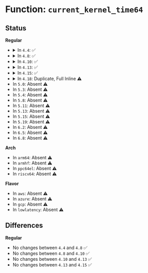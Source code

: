 # Function: <code>current_kernel_time64</code>

## Status
<b>Regular</b>
<ul>
<li>
<details>
<summary>In <code>4.4</code>: ✅</summary>

```c
struct timespec current_kernel_time64();
```

**Collision:** Unique Global

**Inline:** No

**Transformation:** False

**Instances:**

```
In kernel/time/timekeeping.c (ffffffff810f4630)
Location: kernel/time/timekeeping.c:2155
Inline: False
Direct callers:
  - kernel/time/time.c:current_fs_time
  - kernel/time/posix-timers.c:posix_get_realtime_coarse
  - kernel/audit.c:audit_log_start
  - kernel/auditsc.c:__audit_syscall_entry
  - mm/shmem.c:shmem_get_inode
  - mm/shmem.c:shmem_unlink
  - mm/shmem.c:shmem_mknod
  - mm/shmem.c:shmem_rename2
  - mm/shmem.c:shmem_rename2
  - mm/shmem.c:shmem_link
  - mm/shmem.c:shmem_truncate_range
  - mm/shmem.c:shmem_setattr
  - mm/shmem.c:shmem_fallocate
  - mm/shmem.c:shmem_symlink
  - fs/pipe.c:create_pipe_files
  - fs/libfs.c:mount_pseudo
  - fs/libfs.c:simple_link
  - fs/libfs.c:simple_unlink
  - fs/libfs.c:simple_rename
  - fs/libfs.c:simple_fill_super
  - fs/libfs.c:simple_fill_super
  - fs/libfs.c:alloc_anon_inode
  - fs/nsfs.c:ns_get_path
  - fs/posix_acl.c:simple_set_acl
  - fs/proc/inode.c:proc_alloc_inode
  - fs/proc/inode.c:proc_get_inode
  - fs/proc/base.c:proc_pid_make_inode
  - fs/proc/self.c:proc_setup_self
  - fs/proc/thread_self.c:proc_setup_thread_self
  - fs/proc/proc_sysctl.c:proc_sys_make_inode
  - fs/kernfs/inode.c:kernfs_get_inode
  - fs/kernfs/dir.c:kernfs_add_one
  - fs/devpts/inode.c:devpts_mount
  - fs/devpts/inode.c:devpts_mount
  - fs/devpts/inode.c:devpts_pty_new
  - fs/ext4/super.c:ext4_quota_off
  - fs/ramfs/inode.c:ramfs_get_inode
  - fs/ramfs/inode.c:ramfs_mknod
  - fs/ramfs/inode.c:ramfs_symlink
  - fs/hugetlbfs/inode.c:hugetlbfs_fill_super
  - fs/hugetlbfs/inode.c:hugetlbfs_get_inode
  - fs/hugetlbfs/inode.c:hugetlbfs_mknod
  - fs/hugetlbfs/inode.c:hugetlbfs_symlink
  - fs/hugetlbfs/inode.c:hugetlbfs_fallocate
  - fs/fuse/control.c:fuse_ctl_add_dentry
  - fs/debugfs/inode.c:debugfs_get_inode
  - fs/tracefs/inode.c:tracefs_get_inode
  - fs/pstore/inode.c:pstore_get_inode
  - fs/efivarfs/inode.c:efivarfs_get_inode
  - ipc/mqueue.c:mqueue_read_file
  - ipc/mqueue.c:SYSC_mq_getsetattr
  - ipc/mqueue.c:mqueue_get_inode
  - ipc/mqueue.c:mqueue_unlink
  - ipc/mqueue.c:mqueue_create
  - ipc/mqueue.c:SyS_mq_timedsend
  - ipc/mqueue.c:SyS_mq_timedreceive
  - ipc/mqueue.c:SyS_mq_notify
  - ipc/mqueue.c:SyS_mq_notify
  - security/keys/gc.c:key_garbage_collector
  - security/keys/key.c:key_set_timeout
  - security/keys/key.c:key_revoke
  - security/keys/key.c:key_reject_and_link
  - security/keys/keyring.c:keyring_search_aux
  - security/keys/keyring.c:find_keyring_by_name
  - security/keys/process_keys.c:lookup_user_key
  - security/keys/proc.c:proc_keys_show
  - security/inode.c:securityfs_create_file
  - security/selinux/selinuxfs.c:sel_make_inode
  - security/apparmor/apparmorfs.c:__aa_fs_profile_migrate_dents
  - drivers/usb/core/devio.c:usbdev_do_ioctl
  - drivers/usb/core/devio.c:usbdev_do_ioctl
  - drivers/usb/core/devio.c:usbdev_do_ioctl
```
**Symbols:**

```
ffffffff810f4630-ffffffff810f466a: current_kernel_time64 (STB_GLOBAL)
```
</details>
</li>
<li>
<details>
<summary>In <code>4.8</code>: ✅</summary>

```c
struct timespec current_kernel_time64();
```

**Collision:** Unique Global

**Inline:** No

**Transformation:** False

**Instances:**

```
In kernel/time/timekeeping.c (ffffffff810fb840)
Location: kernel/time/timekeeping.c:2160
Inline: False
Direct callers:
  - kernel/time/time.c:current_fs_time
  - kernel/time/posix-timers.c:posix_get_realtime_coarse
  - kernel/audit.c:audit_log_start
  - kernel/auditsc.c:__audit_syscall_entry
  - kernel/bpf/inode.c:bpf_get_inode
  - mm/shmem.c:shmem_symlink
  - mm/shmem.c:shmem_rename2
  - mm/shmem.c:shmem_rename2
  - mm/shmem.c:shmem_unlink
  - mm/shmem.c:shmem_link
  - mm/shmem.c:shmem_mknod
  - mm/shmem.c:shmem_fallocate
  - mm/shmem.c:shmem_get_inode
  - mm/shmem.c:shmem_setattr
  - mm/shmem.c:shmem_truncate_range
  - fs/pipe.c:create_pipe_files
  - fs/libfs.c:alloc_anon_inode
  - fs/libfs.c:simple_fill_super
  - fs/libfs.c:simple_fill_super
  - fs/libfs.c:simple_rename
  - fs/libfs.c:simple_unlink
  - fs/libfs.c:simple_link
  - fs/libfs.c:mount_pseudo
  - fs/nsfs.c:ns_get_path
  - fs/posix_acl.c:simple_set_acl
  - fs/proc/inode.c:proc_get_inode
  - fs/proc/inode.c:proc_alloc_inode
  - fs/proc/base.c:proc_pid_make_inode
  - fs/proc/self.c:proc_setup_self
  - fs/proc/thread_self.c:proc_setup_thread_self
  - fs/proc/proc_sysctl.c:proc_sys_make_inode
  - fs/devpts/inode.c:devpts_pty_new
  - fs/devpts/inode.c:devpts_mount
  - fs/devpts/inode.c:devpts_mount
  - fs/ext4/super.c:ext4_quota_off
  - fs/jbd2/commit.c:journal_submit_commit_record
  - fs/ramfs/inode.c:ramfs_symlink
  - fs/ramfs/inode.c:ramfs_mknod
  - fs/ramfs/inode.c:ramfs_get_inode
  - fs/hugetlbfs/inode.c:hugetlbfs_fill_super
  - fs/hugetlbfs/inode.c:hugetlbfs_symlink
  - fs/hugetlbfs/inode.c:hugetlbfs_mknod
  - fs/hugetlbfs/inode.c:hugetlbfs_get_inode
  - fs/hugetlbfs/inode.c:hugetlbfs_fallocate
  - fs/fuse/control.c:fuse_ctl_add_dentry
  - fs/tracefs/inode.c:tracefs_get_inode
  - fs/pstore/inode.c:pstore_get_inode
  - fs/efivarfs/inode.c:efivarfs_get_inode
  - ipc/mqueue.c:SYSC_mq_getsetattr
  - ipc/mqueue.c:SyS_mq_notify
  - ipc/mqueue.c:SyS_mq_notify
  - ipc/mqueue.c:SyS_mq_timedreceive
  - ipc/mqueue.c:SyS_mq_timedsend
  - ipc/mqueue.c:mqueue_read_file
  - ipc/mqueue.c:mqueue_unlink
  - ipc/mqueue.c:mqueue_create
  - ipc/mqueue.c:mqueue_get_inode
  - security/keys/gc.c:key_garbage_collector
  - security/keys/key.c:key_revoke
  - security/keys/key.c:key_set_timeout
  - security/keys/key.c:key_reject_and_link
  - security/keys/keyring.c:find_keyring_by_name
  - security/keys/keyring.c:keyring_search_aux
  - security/keys/process_keys.c:lookup_user_key
  - security/keys/proc.c:proc_keys_show
  - security/inode.c:__securityfs_setup_d_inode
  - security/selinux/selinuxfs.c:sel_make_inode
  - security/apparmor/apparmorfs.c:__aa_fs_profile_migrate_dents
  - drivers/usb/core/devio.c:usbdev_do_ioctl
  - drivers/usb/core/devio.c:usbdev_do_ioctl
  - drivers/usb/core/devio.c:usbdev_do_ioctl
```
**Symbols:**

```
ffffffff810fb840-ffffffff810fb879: current_kernel_time64 (STB_GLOBAL)
```
</details>
</li>
<li>
<details>
<summary>In <code>4.10</code>: ✅</summary>

```c
struct timespec current_kernel_time64();
```

**Collision:** Unique Global

**Inline:** No

**Transformation:** False

**Instances:**

```
In kernel/time/timekeeping.c (ffffffff810fe640)
Location: kernel/time/timekeeping.c:2172
Inline: False
Direct callers:
  - kernel/time/time.c:current_fs_time
  - kernel/time/posix-timers.c:posix_get_realtime_coarse
  - kernel/auditsc.c:__audit_syscall_entry
  - kernel/trace/trace_hwlat.c:kthread_fn
  - fs/inode.c:current_time
  - fs/jbd2/commit.c:journal_submit_commit_record
  - security/keys/gc.c:key_garbage_collector
  - security/keys/key.c:key_revoke
  - security/keys/key.c:key_set_timeout
  - security/keys/key.c:key_reject_and_link
  - security/keys/keyring.c:find_keyring_by_name
  - security/keys/keyring.c:keyring_search_aux
  - security/keys/process_keys.c:lookup_user_key
  - security/keys/proc.c:proc_keys_show
  - security/inode.c:__securityfs_setup_d_inode
```
**Symbols:**

```
ffffffff810fe640-ffffffff810fe679: current_kernel_time64 (STB_GLOBAL)
```
</details>
</li>
<li>
<details>
<summary>In <code>4.13</code>: ✅</summary>

```c
struct timespec current_kernel_time64();
```

**Collision:** Unique Global

**Inline:** No

**Transformation:** False

**Instances:**

```
In kernel/time/timekeeping.c (ffffffff811009b0)
Location: kernel/time/timekeeping.c:2161
Inline: False
Direct callers:
  - kernel/time/posix-timers.c:posix_get_realtime_coarse
  - fs/inode.c:current_time
  - fs/jbd2/commit.c:journal_submit_commit_record
  - security/keys/gc.c:key_garbage_collector
  - security/keys/key.c:key_revoke
  - security/keys/key.c:key_set_timeout
  - security/keys/key.c:key_reject_and_link
  - security/keys/keyring.c:find_keyring_by_name
  - security/keys/keyring.c:keyring_search_aux
  - security/keys/process_keys.c:lookup_user_key
  - security/keys/proc.c:proc_keys_show
```
**Symbols:**

```
ffffffff811009b0-ffffffff811009ed: current_kernel_time64 (STB_GLOBAL)
```
</details>
</li>
<li>
<details>
<summary>In <code>4.15</code>: ✅</summary>

```c
struct timespec current_kernel_time64();
```

**Collision:** Unique Global

**Inline:** No

**Transformation:** False

**Instances:**

```
In kernel/time/timekeeping.c (ffffffff8110b7a0)
Location: kernel/time/timekeeping.c:2190
Inline: False
Direct callers:
  - kernel/time/posix-timers.c:posix_get_realtime_coarse
  - kernel/auditsc.c:__audit_syscall_entry
  - fs/inode.c:current_time
  - fs/jbd2/commit.c:journal_submit_commit_record
```
**Symbols:**

```
ffffffff8110b7a0-ffffffff8110b7dd: current_kernel_time64 (STB_GLOBAL)
```
</details>
</li>
<li>
<details>
<summary>In <code>4.18</code>: Duplicate, Full Inline ⚠️</summary>

**Collision:** Static Duplication

**Inline:** Full

**Transformation:** False

**Instances:**

```
In kernel/time/posix-timers.c (ffffffff8111e584)
Location: include/linux/timekeeping.h:257
Inline: True
Inline callers:
  - kernel/time/posix-timers.c:posix_get_realtime_coarse
```
```
In kernel/audit.c (ffffffff81150282)
Location: include/linux/timekeeping.h:257
Inline: True
```
```
In kernel/auditsc.c (ffffffff811572a8)
Location: include/linux/timekeeping.h:257
Inline: True
Inline callers:
  - kernel/auditsc.c:__audit_syscall_entry
```
```
In fs/inode.c (ffffffff812b8c73)
Location: include/linux/timekeeping.h:257
Inline: True
Inline callers:
  - fs/inode.c:current_time
```
```
In fs/jbd2/commit.c (ffffffff81395495)
Location: include/linux/timekeeping.h:257
Inline: True
Inline callers:
  - fs/jbd2/commit.c:journal_submit_commit_record
```
</details>
</li>
<li>
In <code>5.0</code>: Absent ⚠️
</li>
<li>
In <code>5.3</code>: Absent ⚠️
</li>
<li>
In <code>5.4</code>: Absent ⚠️
</li>
<li>
In <code>5.8</code>: Absent ⚠️
</li>
<li>
In <code>5.11</code>: Absent ⚠️
</li>
<li>
In <code>5.13</code>: Absent ⚠️
</li>
<li>
In <code>5.15</code>: Absent ⚠️
</li>
<li>
In <code>5.19</code>: Absent ⚠️
</li>
<li>
In <code>6.2</code>: Absent ⚠️
</li>
<li>
In <code>6.5</code>: Absent ⚠️
</li>
<li>
In <code>6.8</code>: Absent ⚠️
</li>
</ul>
<b>Arch</b>
<ul>
<li>
In <code>arm64</code>: Absent ⚠️
</li>
<li>
In <code>armhf</code>: Absent ⚠️
</li>
<li>
In <code>ppc64el</code>: Absent ⚠️
</li>
<li>
In <code>riscv64</code>: Absent ⚠️
</li>
</ul>
<b>Flavor</b>
<ul>
<li>
In <code>aws</code>: Absent ⚠️
</li>
<li>
In <code>azure</code>: Absent ⚠️
</li>
<li>
In <code>gcp</code>: Absent ⚠️
</li>
<li>
In <code>lowlatency</code>: Absent ⚠️
</li>
</ul>

## Differences
<b>Regular</b>
<ul>
<li>
No changes between <code>4.4</code> and <code>4.8</code> ✅
</li>
<li>
No changes between <code>4.8</code> and <code>4.10</code> ✅
</li>
<li>
No changes between <code>4.10</code> and <code>4.13</code> ✅
</li>
<li>
No changes between <code>4.13</code> and <code>4.15</code> ✅
</li>
</ul>
